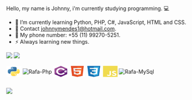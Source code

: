 Hello, my name is Johnny, i'm currently studying programming. 💻

- 🎯 I’m currently learning Python, PHP, C#, JavaScript, HTML and CSS.
- 📧 Contact johnnymendes1@hotmail.com.
- 📱  My phone number: +55 (11) 99270-5251.
- ⚡ Always learning new things.

<div>
  <img height="150em" src="https://github-readme-stats.vercel.app/api?username=Jhow189&show_icons=true&theme=dark&include_all_commits=true&count_private=true"/>
  <img height="150em" src="https://github-readme-stats.vercel.app/api/top-langs/?username=Jhow189&layout=compact&langs_count=7&theme=dark"/>
</div>

<div style="display: inline_block"><br>
  <img align="center" alt="Rafa-Python" height="30" width="40" src="https://raw.githubusercontent.com/devicons/devicon/master/icons/python/python-original.svg">
  <img align="center" alt="Rafa-Php" height="40" width="50" src="https://cdn.jsdelivr.net/gh/devicons/devicon/icons/php/php-original.svg">
  <img align="center" alt="Rafa-Csharp" height="30" width="40" src="https://raw.githubusercontent.com/devicons/devicon/master/icons/csharp/csharp-original.svg">
  <img align="center" alt="Rafa-HTML" height="30" width="40" src="https://raw.githubusercontent.com/devicons/devicon/master/icons/html5/html5-original.svg">
  <img align="center" alt="Rafa-CSS" height="30" width="40" src="https://raw.githubusercontent.com/devicons/devicon/master/icons/css3/css3-original.svg">
  <img align="center" alt="Rafa-Js" height="30" width="40" src="https://raw.githubusercontent.com/devicons/devicon/master/icons/javascript/javascript-plain.svg">
  <img align="center" alt="Rafa-MySql" height="30" width="50" src="https://cdn.jsdelivr.net/gh/devicons/devicon/icons/mysql/mysql-plain.svg">
</div>

  ##
  
  <div> 
  <a href="https://www.linkedin.com/in/johnny-alves-b64674161/" target="_blank"><img src="https://img.shields.io/badge/LinkedIn-0077B5?style=for-the-badge&logo=linkedin&logoColor=white" target="_blank"></a>
  </div>
